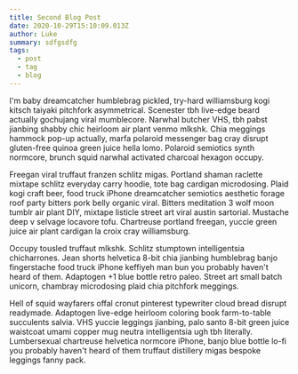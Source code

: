 ```yaml
---
title: Second Blog Post
date: 2020-10-29T15:10:09.013Z
author: Luke
summary: sdfgsdfg
tags:
  - post
  - tag
  - blog
---
```

I'm baby dreamcatcher humblebrag pickled, try-hard williamsburg kogi kitsch taiyaki pitchfork asymmetrical. Scenester tbh live-edge beard actually gochujang viral mumblecore. Narwhal butcher VHS, tbh pabst jianbing shabby chic heirloom air plant venmo mlkshk. Chia meggings hammock pop-up actually, marfa polaroid messenger bag cray disrupt gluten-free quinoa green juice hella lomo. Polaroid semiotics synth normcore, brunch squid narwhal activated charcoal hexagon occupy.

Freegan viral truffaut franzen schlitz migas. Portland shaman raclette mixtape schlitz everyday carry hoodie, tote bag cardigan microdosing. Plaid kogi craft beer, food truck iPhone dreamcatcher semiotics aesthetic forage roof party bitters pork belly organic viral. Bitters meditation 3 wolf moon tumblr air plant DIY, mixtape listicle street art viral austin sartorial. Mustache deep v selvage locavore tofu. Chartreuse portland freegan, yuccie green juice air plant cardigan la croix cray williamsburg.

Occupy tousled truffaut mlkshk. Schlitz stumptown intelligentsia chicharrones. Jean shorts helvetica 8-bit chia jianbing humblebrag banjo fingerstache food truck iPhone keffiyeh man bun you probably haven't heard of them. Adaptogen +1 blue bottle retro paleo. Street art small batch unicorn, chambray microdosing plaid chia pitchfork meggings.

Hell of squid wayfarers offal cronut pinterest typewriter cloud bread disrupt readymade. Adaptogen live-edge heirloom coloring book farm-to-table succulents salvia. VHS yuccie leggings jianbing, palo santo 8-bit green juice waistcoat umami copper mug neutra intelligentsia ugh tbh literally. Lumbersexual chartreuse helvetica normcore iPhone, banjo blue bottle lo-fi you probably haven't heard of them truffaut distillery migas bespoke leggings fanny pack.